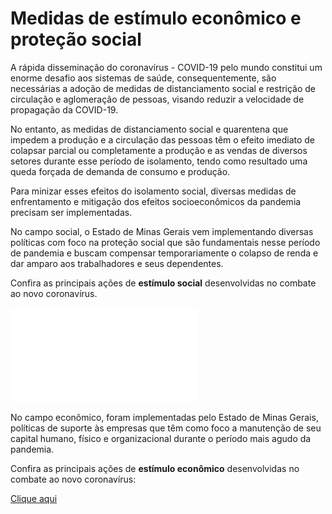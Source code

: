 
# Medidas de estímulo econômico e proteção social

A rápida disseminação do coronavírus - COVID-19 pelo mundo constitui um enorme desafio aos sistemas de saúde, consequentemente, são necessárias a adoção de medidas de distanciamento social e restrição de circulação e aglomeração de pessoas, visando reduzir a velocidade de propagação da COVID-19. 

No entanto, as medidas de distanciamento social e quarentena que impedem a produção e a circulação das pessoas têm o efeito imediato de colapsar parcial ou completamente a produção e as vendas de diversos setores durante esse período de isolamento, tendo como resultado uma queda forçada de demanda de consumo e produção. 

Para minizar esses efeitos do isolamento social, diversas medidas de enfrentamento e mitigação dos efeitos socioeconômicos da pandemia precisam ser implementadas.

No campo social, o Estado de Minas Gerais vem implementando diversas políticas com foco na proteção social que são fundamentais nesse período de pandemia e buscam compensar temporariamente o colapso de renda e dar amparo aos trabalhadores e seus dependentes. 

Confira as principais ações de **estímulo social** desenvolvidas no combate ao novo coronavírus. 

![Medidas de estímulo social](static/medidas-protecao-social-sedese.pdf)

No campo econômico, foram implementadas pelo Estado de Minas Gerais, políticas de suporte às empresas que têm como foco a manutenção de seu capital humano, físico e organizacional durante o período mais agudo da pandemia. 

Confira as principais ações de **estímulo econômico** desenvolvidas no combate ao novo coronavírus:

[Clique aqui](http://www.desenvolvimento.mg.gov.br/application/noticias/noticia/1040/sistema-de-desenvolvimento-economico-no-enfrentamento-a-covid-19)

